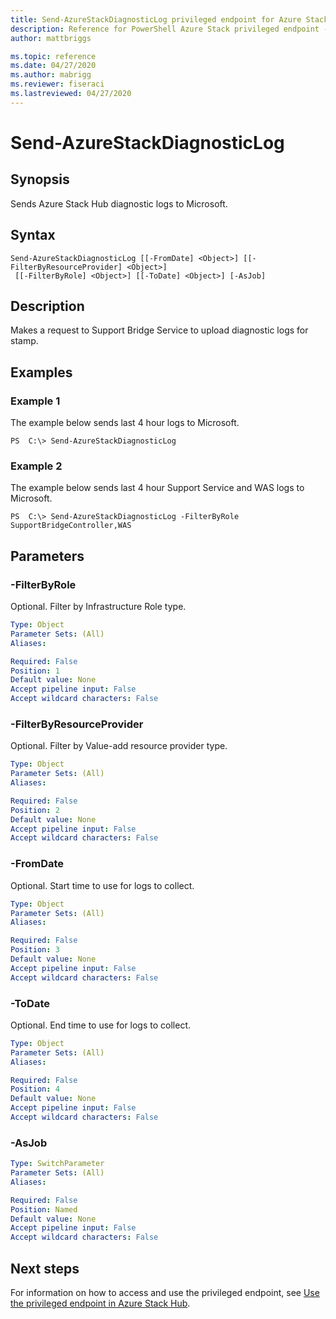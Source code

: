 ```yaml
---
title: Send-AzureStackDiagnosticLog privileged endpoint for Azure Stack Hub
description: Reference for PowerShell Azure Stack privileged endpoint - Send-AzureStackDiagnosticLog
author: mattbriggs

ms.topic: reference
ms.date: 04/27/2020
ms.author: mabrigg
ms.reviewer: fiseraci
ms.lastreviewed: 04/27/2020
---
```


# Send-AzureStackDiagnosticLog

## Synopsis
Sends Azure Stack Hub diagnostic logs to Microsoft.

## Syntax

```
Send-AzureStackDiagnosticLog [[-FromDate] <Object>] [[-FilterByResourceProvider] <Object>]
 [[-FilterByRole] <Object>] [[-ToDate] <Object>] [-AsJob]
```

## Description
Makes a request to Support Bridge Service to upload diagnostic logs for stamp.

## Examples

### Example 1

The example below sends last 4 hour logs to Microsoft.

```
PS  C:\> Send-AzureStackDiagnosticLog
```

### Example 2
The example below sends last 4 hour Support Service and WAS logs to Microsoft.
```
PS  C:\> Send-AzureStackDiagnosticLog -FilterByRole SupportBridgeController,WAS
```

## Parameters

### -FilterByRole
Optional.
Filter by Infrastructure Role type.

```yaml
Type: Object
Parameter Sets: (All)
Aliases:

Required: False
Position: 1
Default value: None
Accept pipeline input: False
Accept wildcard characters: False
```

### -FilterByResourceProvider
Optional.
Filter by Value-add resource provider type.

```yaml
Type: Object
Parameter Sets: (All)
Aliases:

Required: False
Position: 2
Default value: None
Accept pipeline input: False
Accept wildcard characters: False
```

### -FromDate
Optional.
Start time to use for logs to collect.

```yaml
Type: Object
Parameter Sets: (All)
Aliases:

Required: False
Position: 3
Default value: None
Accept pipeline input: False
Accept wildcard characters: False
```

### -ToDate
Optional.
End time to use for logs to collect.

```yaml
Type: Object
Parameter Sets: (All)
Aliases:

Required: False
Position: 4
Default value: None
Accept pipeline input: False
Accept wildcard characters: False
```

### -AsJob


```yaml
Type: SwitchParameter
Parameter Sets: (All)
Aliases:

Required: False
Position: Named
Default value: None
Accept pipeline input: False
Accept wildcard characters: False
```

## Next steps

For information on how to access and use the privileged endpoint, see [Use the privileged endpoint in Azure Stack Hub](../../operator/azure-stack-privileged-endpoint.md).
